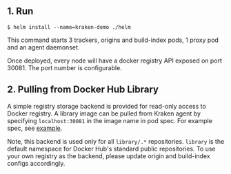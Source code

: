 ## 1. Run

`$ helm install --name=kraken-demo ./helm`

This command starts 3 trackers, origins and build-index pods, 1 proxy pod and an agent daemonset.

Once deployed, every node will have a docker registry API exposed on port 30081. The port number is
configurable.

## 2. Pulling from Docker Hub Library

A simple registry storage backend is provided for read-only access to Docker registry. A library 
image can be pulled from Kraken agent by specifying `localhost:30081` in the image name in pod
spec. For example spec, see [example](demo.json).

Note, this backend is used only for all `library/.*` repositories. `library` is the default
namespace for Docker Hub's standard public repositories. To use your own registry as the backend,
please update origin and build-index configs accordingly.
